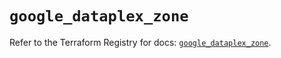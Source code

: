 # `google_dataplex_zone`

Refer to the Terraform Registry for docs: [`google_dataplex_zone`](https://registry.terraform.io/providers/hashicorp/google/6.47.0/docs/resources/dataplex_zone).
